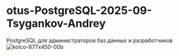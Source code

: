 # otus-PostgreSQL-2025-09-Tsygankov-Andrey
PostgreSQL для администраторов баз данных и разработчиков
![kolco-877x450-00b](https://github.com/user-attachments/assets/21c4b530-3c00-49cb-942b-6f99f3591a02)
